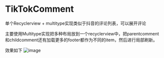 # TikTokComment
单个Recyclerview + multitype实现类似于抖音的评论列表，可以展开评论

主要使用Multitype实现把多种布局放到一个recyclerview中，把parentcomment和childcomment还有加载更多的footer都作为不同的item，然后进行局部刷新。

效果如下
![image](https://img-blog.csdnimg.cn/20190723000240102.gif)
